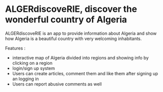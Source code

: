# ALGERdiscoveRIE, discover the wonderful country of Algeria

ALGERdiscoveRIE is an app to provide information about Algeria and show how Algeria is a beautiful country with very welcoming inhabitants.

Features : 

- interactive map of Algeria divided into regions and showing info by clicking on a region 
- login/sign up system
- Users can create articles, comment them and like them after signing up an logging in
- Users can report abusive comments as well
